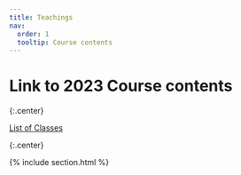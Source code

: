 ```yaml
---
title: Teachings
nav:
  order: 1
  tooltip: Course contents
---
```


# <i class="fas fa-education"></i>Link to 2023 Course contents 

{:.center}

[List of Classes](https://docs.google.com/spreadsheets/d/1eNlM4RRswGDS-Jt7dFnzbqIT496HDD7DkykGUz9qmxY/edit?usp=sharing)

{:.center}


{% include section.html %}

